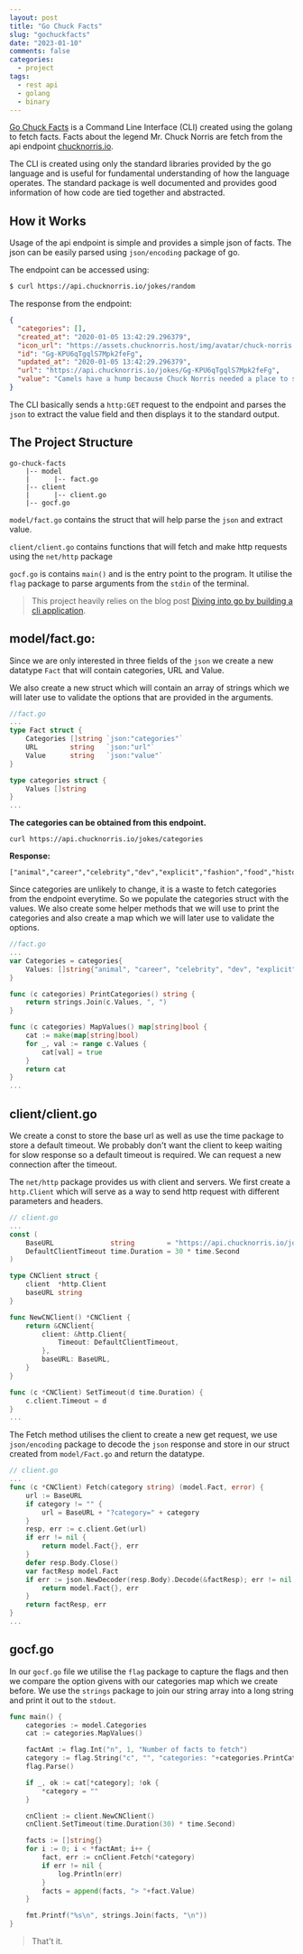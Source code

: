 ```yaml
---
layout: post
title: "Go Chuck Facts"
slug: "gochuckfacts"
date: "2023-01-10"
comments: false
categories:
  - project
tags:
  - rest api
  - golang
  - binary
---
```


[Go Chuck Facts](https://github.com/nga1hte/go-chuck-facts) is a Command Line Interface (CLI) created using the golang to fetch facts. Facts about the legend Mr. Chuck Norris are fetch from the api endpoint [chucknorris.io](https://api.chucknorris.io). 

The CLI is created using only the standard libraries provided by the go language and is useful for fundamental understanding of how the language operates. The standard package is well documented and provides good information of how code are tied together and abstracted.

## How it Works

Usage of the api endpoint is simple and provides a simple json of facts. The json can be easily parsed using ```json/encoding``` package of go. 

The endpoint can be accessed using:

```sh
$ curl https://api.chucknorris.io/jokes/random 

```

The response from the endpoint:

```json
{
  "categories": [],
  "created_at": "2020-01-05 13:42:29.296379",
  "icon_url": "https://assets.chucknorris.host/img/avatar/chuck-norris.png",
  "id": "Gg-KPU6qTgqlS7Mpk2feFg",
  "updated_at": "2020-01-05 13:42:29.296379",
  "url": "https://api.chucknorris.io/jokes/Gg-KPU6qTgqlS7Mpk2feFg",
  "value": "Camels have a hump because Chuck Norris needed a place to store his kills."
}
```
The CLI basically sends a ```http:GET``` request to the endpoint and parses the ```json``` to extract the value field and then displays it to the standard output.

## The Project Structure

```
go-chuck-facts
    |-- model
    |      |-- fact.go
    |-- client
    |      |-- client.go
    |-- gocf.go

```

```model/fact.go``` contains the struct that will help parse the ```json``` and extract value.

```client/client.go``` contains functions that will fetch and make http requests using the ```net/http``` package

```gocf.go``` is contains ```main()``` and is the entry point to the program. It utilise the ```flag``` package to parse arguments from the ```stdin``` of the terminal.

> This project heavily relies on the blog post [Diving into go by building a cli application](https://dev.to/erybz/diving-into-go-by-building-a-cli-application-28k9).

## model/fact.go:

Since we are only interested in three fields of the ```json``` we create a new datatype ```Fact``` that will contain categories, URL and Value.

We also create a new struct which will contain an array of strings which we will later use to validate the options that are provided in the arguments.
```go
//fact.go
...
type Fact struct {
	Categories []string `json:"categories"`
	URL        string   `json:"url"`
	Value      string   `json:"value"`
}

type categories struct {
	Values []string
}
...
```

**The categories can be obtained from this endpoint.**
```
curl https://api.chucknorris.io/jokes/categories
```

**Response:**
```
["animal","career","celebrity","dev","explicit","fashion","food","history","money","movie","music","political","religion","science","sport","travel"]
```

Since categories are unlikely to change, it is a waste to fetch categories from the endpoint everytime. So we populate the categories struct with the values.
We also create some helper methods that we will use to print the categories and also create a map which we will later use to validate the options.
```go
//fact.go
...
var Categories = categories{
	Values: []string{"animal", "career", "celebrity", "dev", "explicit", "fashion", "food", "history", "money", "movie", "music", "political", "religion", "science", "sport", "travel"},
}

func (c categories) PrintCategories() string {
	return strings.Join(c.Values, ", ")
}

func (c categories) MapValues() map[string]bool {
	cat := make(map[string]bool)
	for _, val := range c.Values {
		cat[val] = true
	}
	return cat
}
...
```

## client/client.go

We create a const to store the base url as well as use the time package to store a default timeout. We probably don't want the client to keep waiting for slow response so a default timeout is required. We can request a new connection after the timeout.

The ```net/http``` package provides us with client and servers. We first create a ```http.Client``` which will serve as a way to send http request with different parameters and headers. 

```go
// client.go
...
const (
	BaseURL              string        = "https://api.chucknorris.io/jokes/random"
	DefaultClientTimeout time.Duration = 30 * time.Second
)

type CNClient struct {
	client  *http.Client
	baseURL string
}

func NewCNClient() *CNClient {
	return &CNClient{
		client: &http.Client{
			Timeout: DefaultClientTimeout,
		},
		baseURL: BaseURL,
	}
}

func (c *CNClient) SetTimeout(d time.Duration) {
	c.client.Timeout = d
}
...
```

The Fetch method utilises the client to create a new get request, we use ```json/encoding``` package to decode the ```json``` response and store in our struct created from ```model/Fact.go``` and return the datatype.
```go
// client.go
...
func (c *CNClient) Fetch(category string) (model.Fact, error) {
	url := BaseURL
	if category != "" {
		url = BaseURL + "?category=" + category
	}
	resp, err := c.client.Get(url)
	if err != nil {
		return model.Fact{}, err
	}
	defer resp.Body.Close()
	var factResp model.Fact
	if err := json.NewDecoder(resp.Body).Decode(&factResp); err != nil {
		return model.Fact{}, err
	}
	return factResp, err
}
...
```

## gocf.go
In our ```gocf.go``` file we utilise the ```flag``` package to capture the  flags and then we compare the option givens with our categories map which we create before. We use the ```strings``` package to join our string array into a long string and print it out to the ```stdout```.

```go
func main() {
	categories := model.Categories
	cat := categories.MapValues()

	factAmt := flag.Int("n", 1, "Number of facts to fetch")
	category := flag.String("c", "", "categories: "+categories.PrintCategories())
	flag.Parse()

	if _, ok := cat[*category]; !ok {
		*category = ""
	}

	cnClient := client.NewCNClient()
	cnClient.SetTimeout(time.Duration(30) * time.Second)

	facts := []string{}
	for i := 0; i < *factAmt; i++ {
		fact, err := cnClient.Fetch(*category)
		if err != nil {
			log.Println(err)
		}
		facts = append(facts, "> "+fact.Value)
	}

	fmt.Printf("%s\n", strings.Join(facts, "\n"))
}

```

> That't it.



